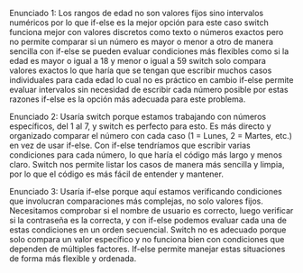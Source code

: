 Enunciado 1: Los rangos de edad no son valores fijos sino intervalos numéricos por lo que if-else es la mejor opción para este caso switch funciona mejor con valores discretos como texto o números exactos pero no permite comparar si un número es mayor o menor a otro de manera sencilla con if-else se pueden evaluar condiciones más flexibles como si la edad es mayor o igual a 18 y menor o igual a 59 switch solo compara valores exactos lo que haría que se tengan que escribir muchos casos individuales para cada edad lo cual no es práctico en cambio if-else permite evaluar intervalos sin necesidad de escribir cada número posible por estas razones if-else es la opción más adecuada para este problema.

Enunciado 2: Usaría switch porque estamos trabajando con números específicos, del 1 al 7, y switch es perfecto para esto. Es más directo y organizado comparar el número con cada caso (1 = Lunes, 2 = Martes, etc.) en vez de usar if-else. Con if-else tendríamos que escribir varias condiciones para cada número, lo que haría el código más largo y menos claro. Switch nos permite listar los casos de manera más sencilla y limpia, por lo que el código es más fácil de entender y mantener.

Enunciado 3: Usaría if-else porque aquí estamos verificando condiciones que involucran comparaciones más complejas, no solo valores fijos. Necesitamos comprobar si el nombre de usuario es correcto, luego verificar si la contraseña es la correcta, y con if-else podemos evaluar cada una de estas condiciones en un orden secuencial. Switch no es adecuado porque solo compara un valor específico y no funciona bien con condiciones que dependen de múltiples factores. If-else permite manejar estas situaciones de forma más flexible y ordenada.